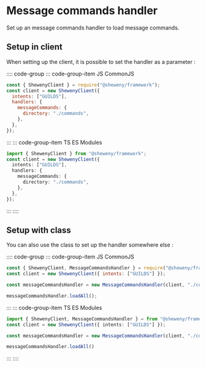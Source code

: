 # Message commands handler

Set up an message commands handler to load message commands.

## Setup in client

When setting up the client, it is possible to set the handler as a parameter :

:::: code-group
::: code-group-item JS CommonJS

```js
const { ShewenyClient } = require("@sheweny/framework");
const client = new ShewenyClient({
  intents: ["GUILDS"],
  handlers: {
    messageCommands: {
      directory: "./commands",
    },
  },
});
```

:::
::: code-group-item TS ES Modules

```ts
import { ShewenyClient } from "@sheweny/framework";
const client = new ShewenyClient({
  intents: ["GUILDS"],
  handlers: {
    messageCommands: {
      directory: "./commands",
    },
  },
});
```

:::
::::

## Setup with class

You can also use the class to set up the handler somewhere else :

:::: code-group
::: code-group-item JS CommonJS

```js
const { ShewenyClient, MessageCommandsHandler } = require("@sheweny/framework");
const client = new ShewenyClient({ intents: ["GUILDS"] });

const messageCommandsHandler = new MessageCommandsHandler(client, "./commands");

messageCommandsHandler.loadAll();
```

:::
::: code-group-item TS ES Modules

```ts
import { ShewenyClient, MessageCommandsHandler } = from "@sheweny/framework";
const client = new ShewenyClient({ intents: ["GUILDS"] });

const messageCommandsHandler = new MessageCommandsHandler(client, "./commands");

messageCommandsHandler.loadAll()
```

:::
::::
